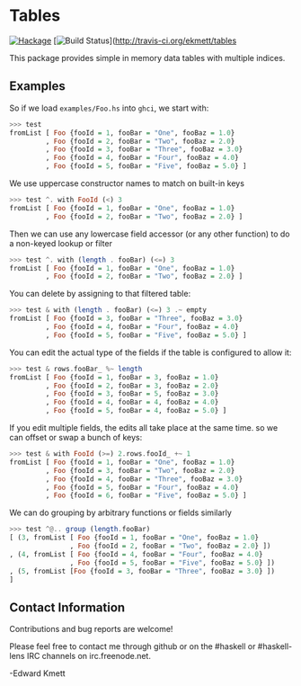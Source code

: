 Tables
======

[![Hackage](https://img.shields.io/hackage/v/tables.svg)](https://hackage.haskell.org/package/tables) [![Build Status](https://secure.travis-ci.org/ekmett/tables.png?branch=master)](http://travis-ci.org/ekmett/tables

This package provides simple in memory data tables with multiple indices.

Examples
--------

So if we load `examples/Foo.hs` into `ghci`, we start with:

```haskell
>>> test
fromList [ Foo {fooId = 1, fooBar = "One", fooBaz = 1.0}
         , Foo {fooId = 2, fooBar = "Two", fooBaz = 2.0}
         , Foo {fooId = 3, fooBar = "Three", fooBaz = 3.0}
         , Foo {fooId = 4, fooBar = "Four", fooBaz = 4.0}
         , Foo {fooId = 5, fooBar = "Five", fooBaz = 5.0} ]
```

We use uppercase constructor names to match on built-in keys

```haskell
>>> test ^. with FooId (<) 3
fromList [ Foo {fooId = 1, fooBar = "One", fooBaz = 1.0}
         , Foo {fooId = 2, fooBar = "Two", fooBaz = 2.0} ]
```

Then we can use any lowercase field accessor (or any other function) to do a non-keyed lookup or filter

```haskell
>>> test ^. with (length . fooBar) (<=) 3
fromList [ Foo {fooId = 1, fooBar = "One", fooBaz = 1.0}
         , Foo {fooId = 2, fooBar = "Two", fooBaz = 2.0} ]
```

You can delete by assigning to that filtered table:

```haskell
>>> test & with (length . fooBar) (<=) 3 .~ empty
fromList [ Foo {fooId = 3, fooBar = "Three", fooBaz = 3.0}
         , Foo {fooId = 4, fooBar = "Four", fooBaz = 4.0}
         , Foo {fooId = 5, fooBar = "Five", fooBaz = 5.0} ]
```

You can edit the actual type of the fields if the table is configured to allow it:

```haskell
>>> test & rows.fooBar_ %~ length
fromList [ Foo {fooId = 1, fooBar = 3, fooBaz = 1.0}
         , Foo {fooId = 2, fooBar = 3, fooBaz = 2.0}
         , Foo {fooId = 3, fooBar = 5, fooBaz = 3.0}
         , Foo {fooId = 4, fooBar = 4, fooBaz = 4.0}
         , Foo {fooId = 5, fooBar = 4, fooBaz = 5.0} ]
```

If you edit multiple fields, the edits all take place at the same time. so we can offset or swap a bunch of keys:

```haskell
>>> test & with FooId (>=) 2.rows.fooId_ +~ 1
fromList [ Foo {fooId = 1, fooBar = "One", fooBaz = 1.0}
         , Foo {fooId = 3, fooBar = "Two", fooBaz = 2.0}
         , Foo {fooId = 4, fooBar = "Three", fooBaz = 3.0}
         , Foo {fooId = 5, fooBar = "Four", fooBaz = 4.0}
         , Foo {fooId = 6, fooBar = "Five", fooBaz = 5.0} ]
```

We can do grouping by arbitrary functions or fields similarly

```haskell
>>> test ^@.. group (length.fooBar)
[ (3, fromList [ Foo {fooId = 1, fooBar = "One", fooBaz = 1.0}
               , Foo {fooId = 2, fooBar = "Two", fooBaz = 2.0} ])
, (4, fromList [ Foo {fooId = 4, fooBar = "Four", fooBaz = 4.0}
               , Foo {fooId = 5, fooBar = "Five", fooBaz = 5.0} ])
, (5, fromList [Foo {fooId = 3, fooBar = "Three", fooBaz = 3.0} ])
]
```

Contact Information
-------------------

Contributions and bug reports are welcome!

Please feel free to contact me through github or on the #haskell or #haskell-lens IRC channels on irc.freenode.net.

-Edward Kmett
